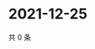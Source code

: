 # 2021-12-25

共 0 条

<!-- BEGIN WEIBO -->
<!-- 最后更新时间 Sat Dec 25 2021 11:03:15 GMT+0800 (China Standard Time) -->

<!-- END WEIBO -->
